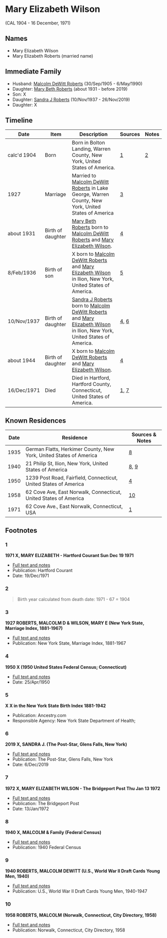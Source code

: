 ﻿---
layout: person
subject_key: i99819804
permalink: /people/i99819804
---

# Mary Elizabeth Wilson
(CAL 1904 - 16 December, 1971)

## Names

* Mary Elizabeth Wilson
* Mary Elizabeth Roberts (married name)

## Immediate Family

* Husband: [Malcolm DeWitt Roberts](./@21721539@-malcolm-dewitt-roberts-b1905-9-30-d1990-5-6.md) (30/Sep/1905 - 6/May/1990)
* Daughter: [Mary Beth Roberts](./@44331192@-mary-beth-roberts-b1931-d2019.md) (about 1931 - before 2019)
* Son: X
* Daughter: [Sandra J Roberts](./@40000604@-sandra-j-roberts-b1937-11-10-d2019-11-26.md) (10/Nov/1937 - 26/Nov/2019)
* Daughter: X

## Timeline

Date | Item | Description | Sources | Notes
---|---|---|---|---
calc'd 1904 | Born | Born in Bolton Landing, Warren County, New York, United States of America. | [1](#1) | [2](#2)
1927 | Marriage | Married to [Malcolm DeWitt Roberts](./@21721539@-malcolm-dewitt-roberts-b1905-9-30-d1990-5-6.md) in Lake George, Warren County, New York, United States of America | [3](#3) | 
about 1931 | Birth of daughter | [Mary Beth Roberts](./@44331192@-mary-beth-roberts-b1931-d2019.md) born to [Malcolm DeWitt Roberts](./@21721539@-malcolm-dewitt-roberts-b1905-9-30-d1990-5-6.md) and [Mary Elizabeth Wilson](./@99819804@-mary-elizabeth-wilson-b1904-d1971-12-16.md). | [4](#4) | 
8/Feb/1936 | Birth of son | X born to [Malcolm DeWitt Roberts](./@21721539@-malcolm-dewitt-roberts-b1905-9-30-d1990-5-6.md) and [Mary Elizabeth Wilson](./@99819804@-mary-elizabeth-wilson-b1904-d1971-12-16.md) in Ilion, New York, United States of America. | [5](#5) | 
10/Nov/1937 | Birth of daughter | [Sandra J Roberts](./@40000604@-sandra-j-roberts-b1937-11-10-d2019-11-26.md) born to [Malcolm DeWitt Roberts](./@21721539@-malcolm-dewitt-roberts-b1905-9-30-d1990-5-6.md) and [Mary Elizabeth Wilson](./@99819804@-mary-elizabeth-wilson-b1904-d1971-12-16.md) in Ilion, New York, United States of America. | [4](#4), [6](#6) | 
about 1944 | Birth of daughter | X born to [Malcolm DeWitt Roberts](./@21721539@-malcolm-dewitt-roberts-b1905-9-30-d1990-5-6.md) and [Mary Elizabeth Wilson](./@99819804@-mary-elizabeth-wilson-b1904-d1971-12-16.md). | [4](#4) | 
16/Dec/1971 | Died | Died in Hartford, Hartford County, Connecticut, United States of America. | [1](#1), [7](#7) | 

## Known Residences

Date | Residence | Sources & Notes
---|---|---
1935 | German Flatts, Herkimer County, New York, United States of America | [8](#8)
1940 | 21 Philip St, Ilion, New York, United States of America | [8](#8), [9](#9)
1950 | 1239 Post Road, Fairfield, Connecticut, United States of America | [4](#4)
1958 | 62 Cove Ave, East Norwalk, Connecticut, United States of America | [10](#10)
1971 | 62 Cove Ave., East Norwalk, Connecticut, USA | [1](#1)

## Footnotes

### 1

**1971 X, MARY ELIZABETH - Hartford Courant Sun Dec 19 1971**

* [Full text and notes](../sources/@8607200@-1971-roberts,-mary-elizabeth-hartford-courant-sun-dec-19-1971.md)
* Publication: Hartford Courant
* Date: 19/Dec/1971

### 2

> Birth year calculated from death date: 1971 - 67 = 1904
>


### 3

**1927 ROBERTS, MALCOLM D & WILSON, MARY E (New York State, Marriage Index, 1881-1967)**

* [Full text and notes](../sources/@18248370@-1927-roberts,-malcolm-d-&-wilson,-mary-e-new-york-state,-marriage-index,-1881-1967-.md)
* Publication: New York State, Marriage Index, 1881-1967

### 4

**1950 X (1950 United States Federal Census; Connecticut)**

* [Full text and notes](../sources/@8703207@-1950-roberts-1950-united-states-federal-census;-connecticut-.md)
* Date: 25/Apr/1950

### 5

**X X in the New York State Birth Index 1881-1942**

* Publication: Ancestry.com
* Responsible Agency: New York State Department of Health;

### 6

**2019 X, SANDRA J. (The Post-Star, Glens Falls, New York)**

* [Full text and notes](../sources/@2430456@-2019-pratt,-sandra-j.-the-post-star,-glens-falls,-new-york-.md)
* Publication: The Post-Star, Glens Falls, New York
* Date: 6/Dec/2019

### 7

**1972 X, MARY ELIZABETH WILSON - The Bridgeport Post Thu Jan 13 1972**

* [Full text and notes](../sources/@22454760@-1972-roberts,-mary-elizabeth-wilson-the-bridgeport-post-thu-jan-13-1972.md)
* Publication: The Bridgeport Post
* Date: 13/Jan/1972

### 8

**1940 X, MALCOLM & Family (Federal Census)**

* [Full text and notes](../sources/@1486578@-1940-roberts,-malcolm-&-family-federal-census-.md)
* Publication: 1940 Federal Census

### 9

**1940 ROBERTS, MALCOLM DEWITT (U.S., World War II Draft Cards Young Men, 1940)**

* [Full text and notes](../sources/@74614494@-1940-roberts,-malcolm-dewitt-u.s.,-world-war-ii-draft-cards-young-men,-1940-.md)
* Publication: U.S., World War II Draft Cards Young Men, 1940-1947

### 10

**1958 ROBERTS, MALCOLM (Norwalk, Connecticut, City Directory, 1958)**

* [Full text and notes](../sources/@68551232@-1958-roberts,-malcolm-norwalk,-connecticut,-city-directory,-1958-.md)
* Publication: Norwalk, Connecticut, City Directory, 1958

